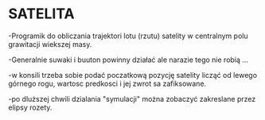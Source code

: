 # SATELITA

-Programik do obliczania trajektori lotu (rzutu) satelity w centralnym polu grawitacji wiekszej masy.

-Generalnie suwaki i buuton powinny działać ale narazie tego nie robią ...

-w konsili trzeba sobie podać poczatkową pozycję satelity licząć od lewego górnego rogu, wartosc predkosci i jej zwrot sa zafiksowane.

-po dluższej chwili dzialania "symulacji" można zobaczyć zakreslane przez elipsy rozety.



